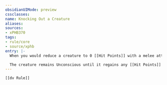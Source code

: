 ```yaml
---
obsidianUIMode: preview
cssclasses:
name: Knocking Out a Creature
aliases:
sources:
- xPHB370
tags:
- rule/core
- source/xphb
entry: |-
  When you would reduce a creature to 0 [[Hit Points]] with a melee attack, you can instead reduce the creature to 1 Hit Point. The creature then has the [[Unconscious]] condition and starts a [[Short Rest]].

  The creature remains Unconscious until it regains any [[Hit Points]] or until someone uses an action to administer first aid to it, which requires a successful DC 10 Wisdom (Medicine) check.
---
```


```meta-bind-embed
[[dv Rule]]
```